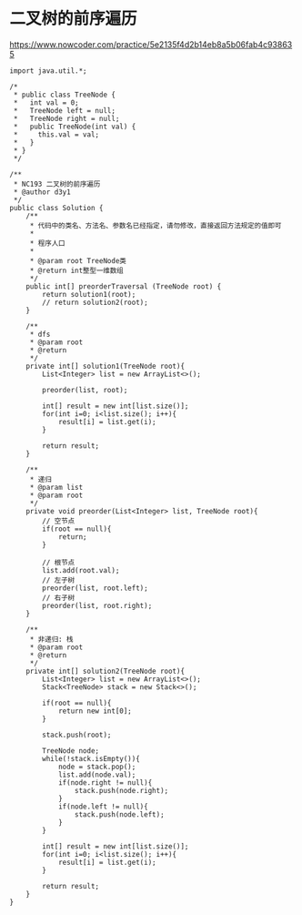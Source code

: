 # 二叉树的前序遍历
https://www.nowcoder.com/practice/5e2135f4d2b14eb8a5b06fab4c938635

    import java.util.*;
    
    /*
     * public class TreeNode {
     *   int val = 0;
     *   TreeNode left = null;
     *   TreeNode right = null;
     *   public TreeNode(int val) {
     *     this.val = val;
     *   }
     * }
     */
    
    /**
     * NC193 二叉树的前序遍历
     * @author d3y1
     */
    public class Solution {
        /**
         * 代码中的类名、方法名、参数名已经指定，请勿修改，直接返回方法规定的值即可
         *
         * 程序人口
         *
         * @param root TreeNode类
         * @return int整型一维数组
         */
        public int[] preorderTraversal (TreeNode root) {
            return solution1(root);
            // return solution2(root);
        }
    
        /**
         * dfs
         * @param root
         * @return
         */
        private int[] solution1(TreeNode root){
            List<Integer> list = new ArrayList<>();
    
            preorder(list, root);
    
            int[] result = new int[list.size()];
            for(int i=0; i<list.size(); i++){
                result[i] = list.get(i);
            }
    
            return result;
        }
    
        /**
         * 递归
         * @param list
         * @param root
         */
        private void preorder(List<Integer> list, TreeNode root){
            // 空节点
            if(root == null){
                return;
            }
    
            // 根节点
            list.add(root.val);
            // 左子树
            preorder(list, root.left);
            // 右子树
            preorder(list, root.right);
        }
    
        /**
         * 非递归: 栈
         * @param root
         * @return
         */
        private int[] solution2(TreeNode root){
            List<Integer> list = new ArrayList<>();
            Stack<TreeNode> stack = new Stack<>();
    
            if(root == null){
                return new int[0];
            }
    
            stack.push(root);
    
            TreeNode node;
            while(!stack.isEmpty()){
                node = stack.pop();
                list.add(node.val);
                if(node.right != null){
                    stack.push(node.right);
                }
                if(node.left != null){
                    stack.push(node.left);
                }
            }
    
            int[] result = new int[list.size()];
            for(int i=0; i<list.size(); i++){
                result[i] = list.get(i);
            }
            
            return result;
        }
    }
    

